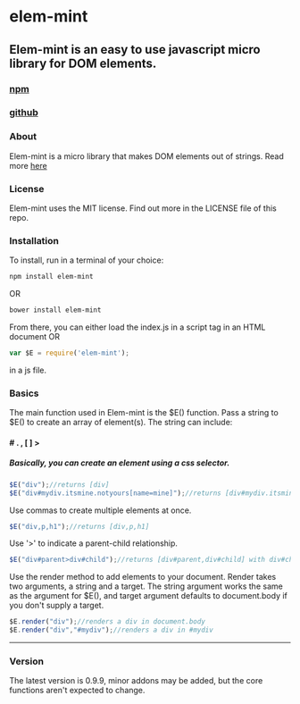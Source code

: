 # elem-mint
## Elem-mint is an easy to use javascript micro library for DOM elements. 

### [npm](https://www.npmjs.com/package/elem-mint)

### [github](https://github.com/spritefullake/elem-mint)

### About
Elem-mint is a micro library that makes DOM elements out of strings. Read more [here](http://spritefullake.github.io/elem-mint/)

### License
Elem-mint uses the MIT license. Find out more in the LICENSE file of this repo.

### Installation
To install, run in a terminal of your choice:
````sh
npm install elem-mint
````
OR
````sh
bower install elem-mint
````

From there, you can either load the index.js in a script tag in an HTML document OR

````javascript
var $E = require('elem-mint');
````
in a js file.

### Basics
The main function used in Elem-mint is the $E() function.
Pass a string to $E() to create an array of element(s).
The string can include: 
#### **#  .  ,  [  ] >**

##### Basically, you can create an element using a css selector.
````javascript
$E("div");//returns [div]
$E("div#mydiv.itsmine.notyours[name=mine]");//returns [div#mydiv.itsmine.notyours] with a name attribute equal to "mine"
````

Use commas to create multiple elements at once.
````javascript
$E("div,p,h1");//returns [div,p,h1]
````
Use '>' to indicate a parent-child relationship.
````javascript
$E("div#parent>div#child");//returns [div#parent,div#child] with div#child being inside of div#parent
````

Use the render method to add elements to your document.
Render takes two arguments, a string and a target. The string argument works the same as the argument for $E(), and target argument defaults to document.body if you don't supply a target.
````javascript
$E.render("div");//renders a div in document.body
$E.render("div","#mydiv");//renders a div in #mydiv
````
***
### Version
The latest version is 0.9.9, minor addons may be added, but the core functions aren't expected to change.
